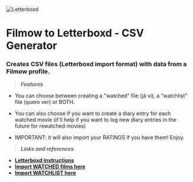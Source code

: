 <img src="https://a.ltrbxd.com/logos/letterboxd-logo-h-pos-rgb.svg" title="Letterboxd" alt="Letterboxd">

# Filmow to Letterboxd - CSV Generator


### Creates CSV files (Letterboxd import format) with data from a Filmow profile.

> ***Features***
* You can choose between creating a "watched" file (já vi), a "watchlist" file (quero ver) or BOTH.

* You can also choose if you want to create a diary entry for each watched movie (it'll help if you want to log new diary entries in the future for rewatched movies)

* IMPORTANT: it will also import your RATINGS if you have them! Enjoy.

> ***Links and references***

- <a href="https://letterboxd.com/about/importing-data/" target="_blank">**Letterboxd instructions**</a>
- <a href="https://letterboxd.com/import/" target="_blank">**Import WATCHED films here**</a>
- <a href="https://letterboxd.com/watchlist/" target="_blank">**Import WATCHLIST here**</a>
